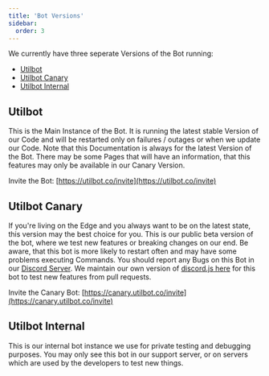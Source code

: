 ```yaml
---
title: 'Bot Versions'
sidebar:
  order: 3
---
```


We currently have three seperate Versions of the Bot running:
- [Utilbot](#utilbot)
- [Utilbot Canary](#utilbot-canary)
- [Utilbot Internal](#utilbot-internal)

## Utilbot
This is the Main Instance of the Bot. It is running the latest stable Version of our Code and will be restarted only on failures / outages or when we update our Code.
Note that this Documentation is always for the latest Version of the Bot. There may be some Pages that will have an information, that this features may only be available in our Canary Version.

Invite the Bot: [https://utilbot.co/invite](https://utilbot.co/invite)

## Utilbot Canary
If you're living on the Edge and you always want to be on the latest state, this version may the best choice for you. This is our public beta version of the bot, where we test new features or breaking changes on our end. Be aware, that this bot is more likely to restart often and may have some problems executing Commands. You should report any Bugs on this Bot in our [Discord Server](https://utilbot.co/discord). We maintain our own version of [discord.js here](https://github.com/utilbot/discord.js) for this bot to test new features from pull requests.

Invite the Canary Bot: [https://canary.utilbot.co/invite](https://canary.utilbot.co/invite)

## Utilbot Internal
This is our internal bot instance we use for private testing and debugging purposes. You may only see this bot in our support server, or on servers which are used by the developers to test new things.